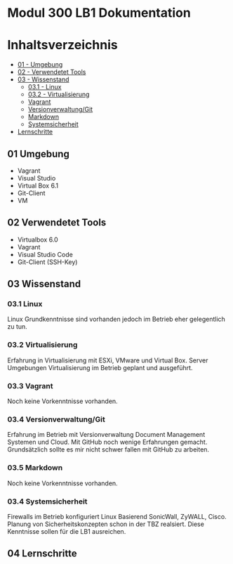 # **Modul 300 LB1 Dokumentation** 

# Inhaltsverzeichnis
  - [01 - Umgebung](#umgebung)
  - [02 - Verwendetet Tools](#verwendetet-tools)
  - [03 - Wissenstand](#wissenstand)
    - [03.1 - Linux](#linux)
    - [03.2 - Virtualisierung](#virtualisierung)
    - [Vagrant](#vagrant)
    - [Versionverwaltung/Git](#versionverwaltunggit)
    - [Markdown](#markdown)
    - [Systemsicherheit](#systemsicherheit)
  - [Lernschritte](#lernschritte)

## 01 Umgebung
* Vagrant
* Visual Studio
* Virtual Box 6.1
* Git-Client
* VM

## 02 Verwendetet Tools
* Virtualbox 6.0
* Vagrant
* Visual Studio Code
* Git-Client (SSH-Key)

## 03 Wissenstand
### 03.1 Linux
Linux Grundkenntnisse sind vorhanden jedoch im Betrieb eher gelegentlich zu tun.

### 03.2 Virtualisierung
Erfahrung in Virtualisierung mit ESXi, VMware und Virtual Box. Server Umgebungen Virtualisierung im Betrieb geplant und ausgeführt. 

### 03.3 Vagrant
Noch keine Vorkenntnisse vorhanden.

### 03.4 Versionverwaltung/Git
Erfahrung im Betrieb mit Versionverwaltung Document Management Systemen und Cloud. Mit GitHub noch wenige Erfahrungen gemacht. Grundsätzlich sollte es mir nicht schwer fallen mit GitHub zu arbeiten. 

### 03.5 Markdown
Noch keine Vorkenntnisse vorhanden.

### 03.4 Systemsicherheit
Firewalls im Betrieb konfiguriert Linux Basierend SonicWall, ZyWALL, Cisco. Planung von Sicherheitskonzepten schon in der TBZ realsiert. Diese Kenntnisse sollen für die LB1 ausreichen. 

## 04 Lernschritte
